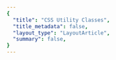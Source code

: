 ```yaml
---
{
  "title": "CSS Utility Classes",
  "title_metadata": false,
  "layout_type": "LayoutArticle",
  "summary": false,
}
---
```


<cdr-doc-table-of-contents-shell>

<css-utilities />

</cdr-doc-table-of-contents-shell>
